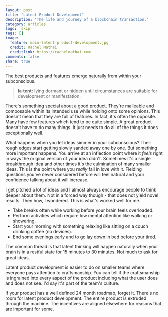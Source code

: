 ```yaml
---
layout: post
title: "Latent Product Development"
description: "The life and journey of a blockchain transaction."
category: articles
logo:  skip
tags: []
image:
  feature: main-latent-product-development.jpg
  credit: Rachel Mathai
  creditlink: https://rachelmathai.com
comments: false
share: true
---
```


The best products and features emerge naturally from within your subconscious.

> <strong>la&middot;tent:</strong> lying dormant or hidden until circumstances are suitable for development or manifestation.

There's something special about a good product. They're malleable and composable within its intended use while holding onto some opinions. This doesn't mean that they are full of features. In fact, it's often the opposite. Many have few features which tend to be quite simple. A great product doesn't have to do many things. It just needs to do all of the things it does exceptionally well.

What happens when you let ideas simmer in your subconscious? Their rough edges start getting slowly sanded away one by one. But something more important happens. You arrive at an inflection point where it <em>feels</em> right in ways the original version of your idea didn't. Sometimes it's a single breakthrough idea and other times it's the culmination of many smaller ideas. This is the point where you <em>really</em> fall in love with it. Fielding questions you've never considered before will feel natural and your confidence talking about it will increase.

I get pitched a lot of ideas and I almost always encourage people to think deeper about them. Not in a forced way though - that does not yield novel results. Then how, I wondered. This is what's worked well for me.

<ul>
    <li>Take breaks often while working before your brain feels overloaded.</li>
    <li>Perform activities which require low mental attention like walking or showering.</li>
    <li>Start your morning with something relaxing like sitting on a couch drinking coffee (no devices).</li>
    <li>End some evenings early and to go lay down in bed before your tired.</li>
</ul>

The common thread is that latent thinking will happen naturally when your brain is in a restful state for 15 minutes to 30 minutes. Not much to ask for great ideas.

Latent product development is easier to do on smaller teams where everyone pays attention to craftsmanship. You can tell if the craftsmanship is ingrained into every aspect of the product including what the user does and does not see. I'd say it's part of the team's culture.

If your product has a well defined 24 month roadmap, forget it. There's no room for latent product development. The entire product is extruded through the machine. The incentives are aligned elsewhere for reasons that are important for some.
